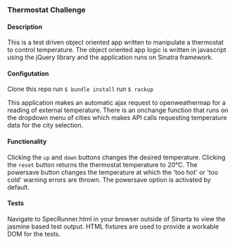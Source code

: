 ### Thermostat Challenge

#### Description
This is a test driven object oriented app written to manipulate a thermostat to control temperature. The object oriented app logic is written in javascript using the jQuery library and the application runs on Sinatra framework.

#### Configutation
Clone this repo
run `$ bundle install`
run `$ rackup`

This application makes an automatic ajax request to openweathermap for a reading of external temperature. There is an onchange function that runs on the dropdown menu of cities which makes API calls requesting temperature data for the city selection.

#### Functionality
Clicking the `up` and `down` buttons changes the desired temperature. Clicking the `reset` button returns the thermostat temperature to 20°C.
The powersave button changes the temperature at which the 'too hot' or 'too cold' warning errors are thrown. The powersave option is activated by default.

#### Tests
Navigate to SpecRunner.html in your browser outside of Sinarta to view the jasmine based test output.
HTML fixtures are used to provide a workable DOM for the tests.
